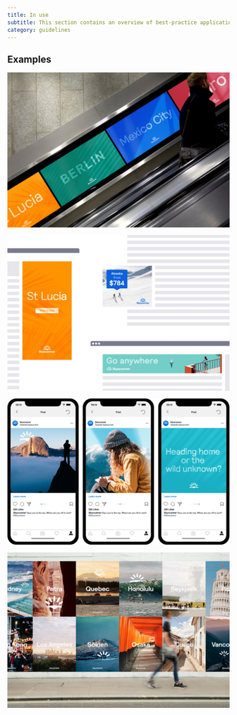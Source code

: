 ```yaml
---
title: In use
subtitle: This section contains an overview of best-practice applications. Here we've brought together all of the elements outlined to create a range of applications that span from product screens to out-of-home advertising.
category: guidelines
---
```


## Examples

![Examples](../static/in-use/example_1.jpg)

![Examples](../static/in-use/example_2.jpg)

![Examples](../static/in-use/example_3.jpg)

![Examples](../static/in-use/example_4.jpg)
